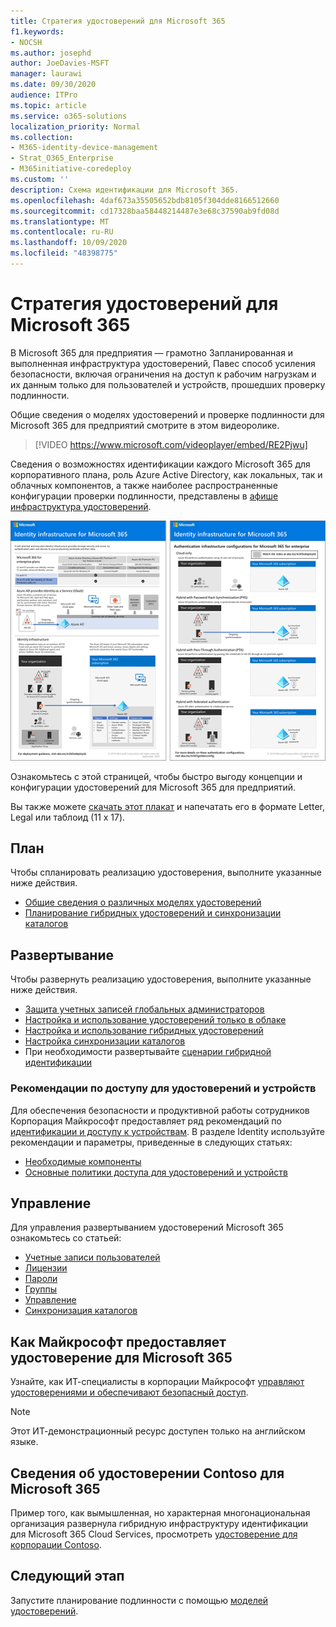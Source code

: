 ```yaml
---
title: Стратегия удостоверений для Microsoft 365
f1.keywords:
- NOCSH
ms.author: josephd
author: JoeDavies-MSFT
manager: laurawi
ms.date: 09/30/2020
audience: ITPro
ms.topic: article
ms.service: o365-solutions
localization_priority: Normal
ms.collection:
- M365-identity-device-management
- Strat_O365_Enterprise
- M365initiative-coredeploy
ms.custom: ''
description: Схема идентификации для Microsoft 365.
ms.openlocfilehash: 4daf673a35505652bdb8105f304dde8166512660
ms.sourcegitcommit: cd17328baa58448214487e3e68c37590ab9fd08d
ms.translationtype: MT
ms.contentlocale: ru-RU
ms.lasthandoff: 10/09/2020
ms.locfileid: "48398775"
---
```

# <a name="identity-roadmap-for-microsoft-365"></a>Стратегия удостоверений для Microsoft 365

В Microsoft 365 для предприятия — грамотно Запланированная и выполненная инфраструктура удостоверений, Павес способ усиления безопасности, включая ограничения на доступ к рабочим нагрузкам и их данным только для пользователей и устройств, прошедших проверку подлинности.

Общие сведения о моделях удостоверений и проверке подлинности для Microsoft 365 для предприятий смотрите в этом видеоролике.

<p> </p>

> [!VIDEO https://www.microsoft.com/videoplayer/embed/RE2Pjwu]

Сведения о возможностях идентификации каждого Microsoft 365 для корпоративного плана, роль Azure Active Directory, как локальных, так и облачных компонентов, а также наиболее распространенные конфигурации проверки подлинности, представлены в [афише инфраструктура удостоверений](../downloads/m365e-identity-infra.pdf).

[![Плакат инфраструктуры удостоверений](../downloads/m365e-identity-infra.png)](../downloads/m365e-identity-infra.pdf)

Ознакомьтесь с этой страницей, чтобы быстро выгоду концепции и конфигурации удостоверений для Microsoft 365 для предприятий.

Вы также можете [скачать этот плакат](https://github.com/MicrosoftDocs/microsoft-365-docs/raw/public/microsoft-365/downloads/m365e-identity-infra.pdf) и напечатать его в формате Letter, Legal или таблоид (11 x 17).

## <a name="plan"></a>План

Чтобы спланировать реализацию удостоверения, выполните указанные ниже действия.

- [Общие сведения о различных моделях удостоверений](about-microsoft-365-identity.md)
- [Планирование гибридных удостоверений и синхронизации каталогов](plan-for-directory-synchronization.md)

## <a name="deploy"></a>Развертывание

Чтобы развернуть реализацию удостоверения, выполните указанные ниже действия.

- [Защита учетных записей глобальных администраторов](protect-your-global-administrator-accounts.md)
- [Настройка и использование удостоверений только в облаке](cloud-only-identities.md)
- [Настройка и использование гибридных удостоверений](prepare-for-directory-synchronization.md)
- [Настройка синхронизации каталогов](set-up-directory-synchronization.md)
- При необходимости развертывайте [сценарии гибридной идентификации](hybrid-solutions.md)

### <a name="identity-and-device-access-recommendations"></a>Рекомендации по доступу для удостоверений и устройств

Для обеспечения безопасности и продуктивной работы сотрудников Корпорация Майкрософт предоставляет ряд рекомендаций по [идентификации и доступу к устройствам](../security/office-365-security/microsoft-365-policies-configurations.md). В разделе Identity используйте рекомендации и параметры, приведенные в следующих статьях:

- [Необходимые компоненты](../security/office-365-security/identity-access-prerequisites.md)
- [Основные политики доступа для удостоверений и устройств](../security/office-365-security/identity-access-policies.md)

## <a name="manage"></a>Управление

Для управления развертыванием удостоверений Microsoft 365 ознакомьтесь со статьей:

- [Учетные записи пользователей](manage-microsoft-365-accounts.md)
- [Лицензии](assign-licenses-to-user-accounts.md)
- [Пароли](manage-microsoft-365-passwords.md)
- [Группы](manage-microsoft-365-groups.md)
- [Управление](manage-microsoft-365-identity-governance.md)
- [Синхронизация каталогов](view-directory-synchronization-status.md)

## <a name="how-microsoft-does-identity-for-microsoft-365"></a>Как Майкрософт предоставляет удостоверение для Microsoft 365

Узнайте, как ИТ-специалисты в корпорации Майкрософт [управляют удостоверениями и обеспечивают безопасный доступ](https://www.microsoft.com/en-us/itshowcase/managing-user-identities-and-secure-access-at-microsoft).

>[!Note]
>Этот ИТ-демонстрационный ресурс доступен только на английском языке.
>

## <a name="how-contoso-did-identity-for-microsoft-365"></a>Сведения об удостоверении Contoso для Microsoft 365

Пример того, как вымышленная, но характерная многонациональная организация развернула гибридную инфраструктуру идентификации для Microsoft 365 Cloud Services, просмотреть [удостоверение для корпорации Contoso](contoso-identity.md).

## <a name="next-step"></a>Следующий этап

Запустите планирование подлинности с помощью [моделей удостоверений](about-microsoft-365-identity.md).
